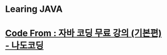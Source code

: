 # Learing JAVA

# [Code From : 자바 코딩 무료 강의 (기본편) - 나도코딩](https://www.youtube.com/watch?v=NQq0dOoEPUM)
